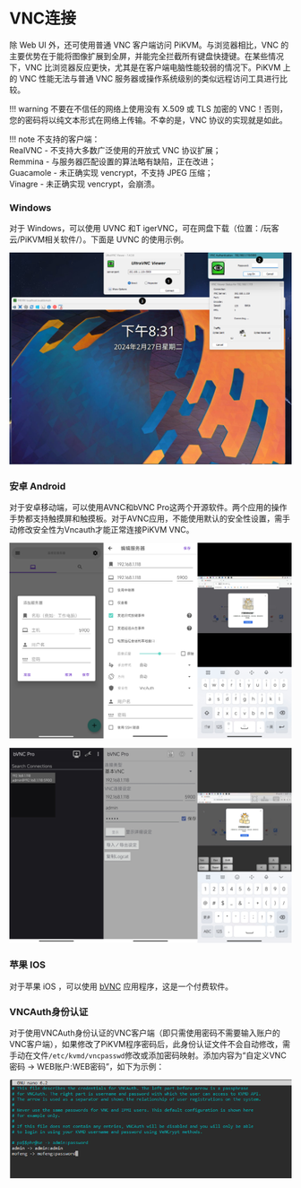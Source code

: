 # VNC连接

除 Web UI 外，还可使用普通 VNC 客户端访问 PiKVM。与浏览器相比，VNC 的主要优势在于能将图像扩展到全屏，并能完全拦截所有键盘快捷键。在某些情况下，VNC 比浏览器反应更快，尤其是在客户端电脑性能较弱的情况下。PiKVM 上的 VNC 性能无法与普通 VNC 服务器或操作系统级别的类似远程访问工具进行比较。

!!! warning
    不要在不信任的网络上使用没有 X.509 或 TLS 加密的 VNC！否则，您的密码将以纯文本形式在网络上传输。不幸的是，VNC 协议的实现就是如此。

!!! note
    不支持的客户端：<br>RealVNC - 不支持大多数广泛使用的开放式 VNC 协议扩展；<br>Remmina - 与服务器匹配设置的算法略有缺陷，正在改进；<br>Guacamole - 未正确实现 vencrypt，不支持 JPEG 压缩；<br>Vinagre - 未正确实现 vencrypt，会崩溃。

### Windows

对于 Windows，可以使用 UVNC 和T igerVNC，可在网盘下载（位置：/玩客云/PiKVM相关软件/）。下面是 UVNC 的使用示例。

![img](./img/1717946873827-42.png)

### 安卓 Android

对于安卓移动端，可以使用AVNC和bVNC Pro这两个开源软件。两个应用的操作手势都支持触摸屏和触摸板。对于AVNC应用，不能使用默认的安全性设置，需手动修改安全性为Vncauth才能正常连接PiKVM VNC。

![img](./img/1717946871729-39.png)

![img](./img/1717946869599-36.png)

### 苹果 IOS

对于苹果 iOS ，可以使用 [bVNC](https://apps.apple.com/us/app/bvnc-pro/id1506461202) 应用程序，这是一个付费软件。

### VNCAuth身份认证

对于使用VNCAuth身份认证的VNC客户端（即只需使用密码不需要输入账户的VNC客户端），如果修改了PiKVM程序密码后，此身份认证文件不会自动修改，需手动在文件`/etc/kvmd/vncpasswd`修改或添加密码映射。添加内容为“自定义VNC密码 -> WEB账户:WEB密码”，如下为示例：

![img](./img/1717946094181-13.png)